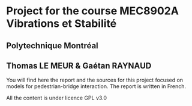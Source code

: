 # Project for the course MEC8902A Vibrations et Stabilité
## Polytechnique Montréal
## Thomas LE MEUR & Gaétan RAYNAUD

You will find here the report and the sources for this project focused on models for pedestrian-bridge interaction.
The report is written in French.

All the content is under licence GPL v3.0
